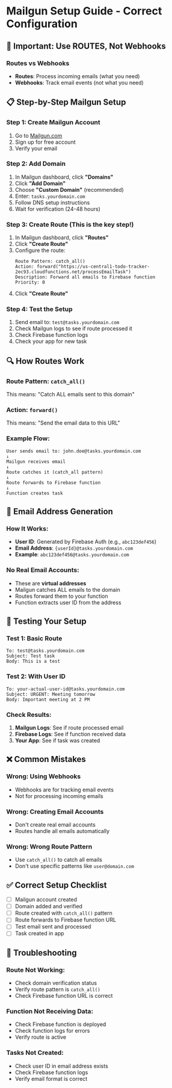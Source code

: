 # Mailgun Setup Guide - Correct Configuration

## 🎯 **Important: Use ROUTES, Not Webhooks**

### **Routes vs Webhooks**
- **Routes**: Process incoming emails (what you need)
- **Webhooks**: Track email events (not what you need)

## 📋 **Step-by-Step Mailgun Setup**

### **Step 1: Create Mailgun Account**
1. Go to [Mailgun.com](https://www.mailgun.com/)
2. Sign up for free account
3. Verify your email

### **Step 2: Add Domain**
1. In Mailgun dashboard, click **"Domains"**
2. Click **"Add Domain"**
3. Choose **"Custom Domain"** (recommended)
4. Enter: `tasks.yourdomain.com`
5. Follow DNS setup instructions
6. Wait for verification (24-48 hours)

### **Step 3: Create Route (This is the key step!)**
1. In Mailgun dashboard, click **"Routes"**
2. Click **"Create Route"**
3. Configure the route:
   ```
   Route Pattern: catch_all()
   Action: forward("https://us-central1-todo-tracker-2ec93.cloudfunctions.net/processEmailTask")
   Description: Forward all emails to Firebase function
   Priority: 0
   ```
4. Click **"Create Route"**

### **Step 4: Test the Setup**
1. Send email to: `test@tasks.yourdomain.com`
2. Check Mailgun logs to see if route processed it
3. Check Firebase function logs
4. Check your app for new task

## 🔍 **How Routes Work**

### **Route Pattern: `catch_all()`**
This means: "Catch ALL emails sent to this domain"

### **Action: `forward()`**
This means: "Send the email data to this URL"

### **Example Flow:**
```
User sends email to: john.doe@tasks.yourdomain.com
↓
Mailgun receives email
↓
Route catches it (catch_all pattern)
↓
Route forwards to Firebase function
↓
Function creates task
```

## 📧 **Email Address Generation**

### **How It Works:**
- **User ID**: Generated by Firebase Auth (e.g., `abc123def456`)
- **Email Address**: `{userId}@tasks.yourdomain.com`
- **Example**: `abc123def456@tasks.yourdomain.com`

### **No Real Email Accounts:**
- These are **virtual addresses**
- Mailgun catches ALL emails to the domain
- Routes forward them to your function
- Function extracts user ID from the address

## 🧪 **Testing Your Setup**

### **Test 1: Basic Route**
```
To: test@tasks.yourdomain.com
Subject: Test task
Body: This is a test
```

### **Test 2: With User ID**
```
To: your-actual-user-id@tasks.yourdomain.com
Subject: URGENT: Meeting tomorrow
Body: Important meeting at 2 PM
```

### **Check Results:**
1. **Mailgun Logs**: See if route processed email
2. **Firebase Logs**: See if function received data
3. **Your App**: See if task was created

## ❌ **Common Mistakes**

### **Wrong: Using Webhooks**
- Webhooks are for tracking email events
- Not for processing incoming emails

### **Wrong: Creating Email Accounts**
- Don't create real email accounts
- Routes handle all emails automatically

### **Wrong: Wrong Route Pattern**
- Use `catch_all()` to catch all emails
- Don't use specific patterns like `user@domain.com`

## ✅ **Correct Setup Checklist**

- [ ] Mailgun account created
- [ ] Domain added and verified
- [ ] Route created with `catch_all()` pattern
- [ ] Route forwards to Firebase function URL
- [ ] Test email sent and processed
- [ ] Task created in app

## 🔧 **Troubleshooting**

### **Route Not Working:**
- Check domain verification status
- Verify route pattern is `catch_all()`
- Check Firebase function URL is correct

### **Function Not Receiving Data:**
- Check Firebase function is deployed
- Check function logs for errors
- Verify route is active

### **Tasks Not Created:**
- Check user ID in email address exists
- Check Firebase function logs
- Verify email format is correct 